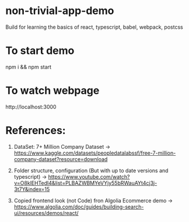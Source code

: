 # non-trivial-app-demo
Build for learning the basics of react, typescript, babel, webpack, postcss

# To start demo
npm i && npm start

# To watch webpage
http://localhost:3000

# References:
1. DataSet: 7+ Million Company Dataset 
-> https://www.kaggle.com/datasets/peopledatalabssf/free-7-million-company-dataset?resource=download

2. Folder structure, configuration (But with up to date versions and typescript) 
->  https://www.youtube.com/watch?v=O8klEHTedI4&list=PLBAZWBMYeVYjy55bRWauAYt4cj3j-3t7Y&index=15

3. Copied frontend look (not Code) fron Algolia Ecommerce demo 
-> https://www.algolia.com/doc/guides/building-search-ui/resources/demos/react/